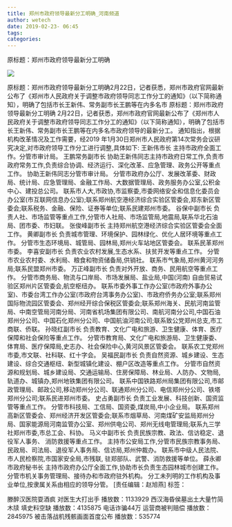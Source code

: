 ```yaml
---
title: 郑州市政府领导最新分工明确_河南频道
author: wetech
date: 2019-02-23- 06:45
tags: 
categories: 
---
```

原标题：郑州市政府领导最新分工明确
<!-- more -->
                
<img align="center" border="0" src="http://p2.ifengimg.com/a/2016/0810/204c433878d5cf9size1_w16_h16.png" />
                
            
原标题：郑州市政府领导最新分工明确2月22日，记者获悉，郑州市政府官网最新公布了《郑州市人民政府关于调整市政府领导同志工作分工的通知》（以下简称通知），明确了包括市长王新伟、常务副市长王鹏等在内多名市
原标题：郑州市政府领导最新分工明确
2月22日，记者获悉，郑州市政府官网最新公布了《郑州市人民政府关于调整市政府领导同志工作分工的通知》（以下简称通知），明确了包括市长王新伟、常务副市长王鹏等在内多名市政府领导的最新分工。
通知指出，根据机构改革情况及工作需要，经2019 年1月30日郑州市人民政府第14次常务会议研究决定,对市政府领导工作分工进行调整,具体如下:
王新伟市长
主持市政府全面工作。分管市审计局。
王鹏常务副市长
协助王新伟同志主持市政府日常工作,负责市政府常务工作,负责综合协调、经济运行、深化改革、应急管理、政务公开等重点工作。
协助王新伟同志分管市审计局。
分管市政府办公厅、发展改革委、财政局、统计局、应急管理局、金融工作局、大数据管理局、政务服务办公室,公积金中心、建投总公司。
联系市人大,市政协,市监察委,市委网络安全和信息化委员会办公室(市互联网信息办公室);联系郑州航空港经济综合实验区管委会,郑东新区管委会;联系税务、金融、保险、证券等单位;联系民建郑州市委。
谷保中副市长
负责人社、市场监管等重点工作,分管市人社局、市场监管局,地震局,联系华北石油局、团市委、市妇联。
张俊峰副市长
主持郑州航空港经济综合实验区管委会全面工作。
黄卿副市长
负责城市管理、环境保护、园林绿化、优化人居环境等重点工作。
分管市生态环境局、城管局、园林局,郑州火车站地区管委会。
联系民革郑州市委。
李喜安副市长
负责农业农村发展,生态水系、扶贫开发等重点工作。
分管市农业农村委、水利局、粮食和物资储备局,供销社。
联系市气象局,郑州黄河河务局;联系民盟郑州市委。
万正峰副市长
负责对外开放、商务、民用航空等重点工作。
分管市商务局、物流与口岸局、市场发展局、盐业局,中国(河南) 自由贸易试验区郑州片区管委会,航空枢纽办。
联系市委外事工作办公室(市政府外事办公室)、市委台湾工作办公室(市政府台湾事务办公室)、市政府侨务办公室;联系郑州国际物流园区管委会、郑州经开综合保税区管委会;联系郑州海关、民航河南监管局、中南空管局河南分局、河南省机场集团有限公司、南航河南分公司,中国石油郑州分公司、中国石化郑州分公司、中国航油河南公司;联系致公党郑州总支,市工商联、侨联。
孙晓红副市长
负责教育、文化广电和旅游、卫生健康、体育、医疗保障和社会保险等重点工作。
分管市教育局、文化广电和旅游局、卫生健康委、体育局、医疗保障局,史志办、社会保险中心,黄河风景区管委会。
联系农工党郑州市委,市文联、社科联、红十字会。
吴福民副市长
负责自然资源、城乡建设、生态建设、综合交通枢纽、新型城镇化建设、棚户区改造等重点工作。
分管市自然资源和规划局、城乡建设局、交通运输局、住房保障局、林业局、人防办、文物局,轨道办、城镇办,郑州地铁集团有限公司。
联系中国铁路郑州局集团有限公司,市邮政管理局、邮政公司,移动郑州分公司、联通郑州分公司、电信郑州分公司、铁塔郑州分公司;联系民进郑州市委。
史占勇副市长
负责工业发展、科技创新、国资监管等重点工作。
分管市科技局、工信局、国资委,煤炭局,中小企业局。
联系郑州高新区管委会、郑州经济开发区管委会;联系市烟草局、河南煤矿安监局郑州分局、国家能源局河南监管办公室、郑州供电公司、郑州无线电管理局;联系九三学社郑州市委,市总工会、科协。
马义中副市长
负责民族宗教、政法、信访稳定、退役军人事务、 消防救援等重点工作。
主持市公安局工作,分管市民族宗教事务局、民政局、司法局、退役军人事务局、信访局,郑州仲裁办。
联系市中级人民法院、市人民检察院,市国家安全局,市残联, 驻郑部队、武警、消防救援等单位。
薛永卿市政府秘书长
主持市政府办公厅全面工作,协助市长负责生态园林城市创建工作。
分管市机关事务管理局、接待办和市政府驻外机构。
分工未列明的工作机构及事业单位,按隶属关系由相应的领导分管。
[责任编辑：赵旭燕]
标签：
 
             
滕醉汉医院耍酒疯 对医生大打出手
播放数：1133929
西汉海昏侯墓出土大量竹简木牍 填史料空缺
播放数：4135875
电话诈骗44万 运营商被判赔偿
播放数：2845975
被击落战机残骸画面首度公布
播放数：535774
